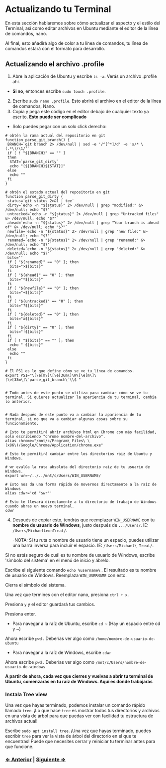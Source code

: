 ﻿# Actualizando tu Terminal

En esta sección hablaremos sobre cómo actualizar el aspecto y el estilo del Terminal, así como editar archivos en Ubuntu mediante el editor de la línea de comandos, nano.

Al final, esto añadirá algo de color a tu línea de comandos, tu línea de comandos estará con el formato para desarrollo.

## Actualizando el archivo .profile

1. Abre la aplicación de Ubuntu y escribe `ls -a`. Verás un archivo .profile ahí.
 - **Si no**, entonces escribe `sudo touch .profile`.
2. Escribe `sudo nano .profile`. Esto abrirá el archivo en el editor de la línea de comandos, Nano.
3. Copia y pega este código en el editor debajo de cualquier texto ya escrito. **Esto puede ser complicado**
 - Solo puedes pegar con un solo click derecho:

```
# obtén la rama actual del repositorio en git
function parse_git_branch() {
 BRANCH=`git branch 2> /dev/null | sed -e '/^[^*]/d' -e 's/* \(.*\)/\1/'`
 if [ ! "${BRANCH}" == "" ]
 then
  STAT=`parse_git_dirty`
  echo "[${BRANCH}${STAT}]"
 else
  echo ""
 fi
}

# obtén el estado actual del repositorio en git
function parse_git_dirty {
 status=`git status 2>&1 | tee`
 dirty=`echo -n "${status}" 2> /dev/null | grep "modified:" &> /dev/null; echo "$?"`
 untracked=`echo -n "${status}" 2> /dev/null | grep "Untracked files" &> /dev/null; echo "$?"`
 ahead=`echo -n "${status}" 2> /dev/null | grep "Your branch is ahead of" &> /dev/null; echo "$?"`
 newfile=`echo -n "${status}" 2> /dev/null | grep "new file:" &> /dev/null; echo "$?"`
 renamed=`echo -n "${status}" 2> /dev/null | grep "renamed:" &> /dev/null; echo "$?"`
 deleted=`echo -n "${status}" 2> /dev/null | grep "deleted:" &> /dev/null; echo "$?"`
 bits=''
 if [ "${renamed}" == "0" ]; then
  bits=">${bits}"
 fi
 if [ "${ahead}" == "0" ]; then
  bits="*${bits}"
 fi
 if [ "${newfile}" == "0" ]; then
  bits="+${bits}"
 fi
 if [ "${untracked}" == "0" ]; then
  bits="?${bits}"
 fi
 if [ "${deleted}" == "0" ]; then
  bits="x${bits}"
 fi
 if [ "${dirty}" == "0" ]; then
  bits="!${bits}"
 fi
 if [ ! "${bits}" == "" ]; then
  echo " ${bits}"
 else
  echo ""
 fi
}

# El PS1 es lo que define cómo se ve tu línea de comandos.
export PS1="\[\e[m\]\[\e[36m\]\W\[\e[m\]\[\e[33m\]\`parse_git_branch\`\\$ "


# Todo antes de este punto se utiliza para cambiar cómo se ve tu terminal. Si quieres actualizar la apariencia de tu terminal, cambia lo anterior.


# Nada después de este punto va a cambiar la apariencia de tu terminal, si no que va a cambiar algunas cosas sobre su funcionamiento.

# Esto te permitirá abrir archivos html en Chrome con más facilidad, solo escribiendo "chrome nombre-del-archivo".
alias chrome="/mnt/c/Program\ Files\ \(x86\)/Google/Chrome/Application/chrome.exe"

# Esto te permitirá cambiar entre los directorios raiz de Ubuntu y Windows.

# wr evalúa la ruta absoluta del directorio raiz de tu usuario de Windows.
export wr=~/../../mnt/c/Users/WIN_USERNAME/

# Esto nos da una forma rápida de movernos directamente a la raíz de Windows
alias cdwr='cd "$wr"'

# Esto te llevará directamente a tu directorio de trabajo de Windows cuando abras un nuevo terminal.
cdwr

```

4. Después de copiar esto, tendrás que reemplazar `WIN_USERNAME` con tu **nombre de usuario de Windows**, justo después de `.../Users/`. IE: `/Users/MichaelLeonTreat/`.

    -NOTA: Si tu ruta o nombre de usuario tiene un espacio, puedes utilizar una barra inversa para incluir el espacio. IE: `/Users/Michael\ Treat/`.

Si no estás seguro de cuál es tu nombre de usuario de Windows, escribe 'símbolo del sistema' en el menú de inicio y ábrelo.

Escribe el siguiente comando `echo %username%` .  El resultado es tu nombre de usuario de Windows. Reemplaza `WIN_USERNAME` con esto.

Cierra el símbolo del sistema.

Una vez que termines con el editor nano, presiona `ctrl + x`.

Presiona `y` y el editor guardará tus cambios.

Presiona enter.

- Para navegar a la raíz de Ubuntu, escribe `cd ~` (Hay un espacio entre cd y ~)

Ahora escribe `pwd` . Deberías ver algo como `/home/nombre-de-usuario-de-ubuntu`

- Para navegar a la raíz de Windows, escribe `cdwr`

Ahora escribe `pwd` . Deberías ver algo como `/mnt/c/Users/nombre-de-usuario-de-windows`

**A partir de ahora, cada vez que cierres y vuelvas a abrir tu terminal de Ubuntu, comenzarás en tu raíz de Windows.  Aquí es donde trabajarás**

### Instala Tree view

Una vez que hayas terminado, podemos instalar un comando rápido llamado `tree`. ¡Lo que hace `tree` es mostrar todos tus directorios y archivos en una vista de árbol para que puedas ver con facilidad tu estructura de archivos actual!

Escribe `sudo apt install tree`. ¡Una vez que hayas terminado, puedes escribir `tree` para ver la vista de árbol del directorio en el que te encuentras! Puede que necesites cerrar y reiniciar tu terminar antes para que funcione.

### [⇐ Anterior](./2_WSL_Ubuntu_setup.md) | [Siguiente ⇒](./5_vscode_node_git_install.md)
